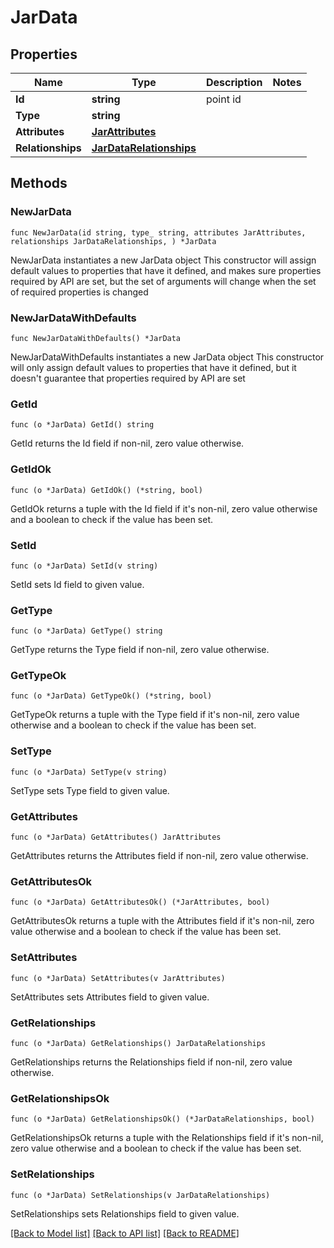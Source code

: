 # JarData

## Properties

Name | Type | Description | Notes
------------ | ------------- | ------------- | -------------
**Id** | **string** | point id | 
**Type** | **string** |  | 
**Attributes** | [**JarAttributes**](JarAttributes.md) |  | 
**Relationships** | [**JarDataRelationships**](JarDataRelationships.md) |  | 

## Methods

### NewJarData

`func NewJarData(id string, type_ string, attributes JarAttributes, relationships JarDataRelationships, ) *JarData`

NewJarData instantiates a new JarData object
This constructor will assign default values to properties that have it defined,
and makes sure properties required by API are set, but the set of arguments
will change when the set of required properties is changed

### NewJarDataWithDefaults

`func NewJarDataWithDefaults() *JarData`

NewJarDataWithDefaults instantiates a new JarData object
This constructor will only assign default values to properties that have it defined,
but it doesn't guarantee that properties required by API are set

### GetId

`func (o *JarData) GetId() string`

GetId returns the Id field if non-nil, zero value otherwise.

### GetIdOk

`func (o *JarData) GetIdOk() (*string, bool)`

GetIdOk returns a tuple with the Id field if it's non-nil, zero value otherwise
and a boolean to check if the value has been set.

### SetId

`func (o *JarData) SetId(v string)`

SetId sets Id field to given value.


### GetType

`func (o *JarData) GetType() string`

GetType returns the Type field if non-nil, zero value otherwise.

### GetTypeOk

`func (o *JarData) GetTypeOk() (*string, bool)`

GetTypeOk returns a tuple with the Type field if it's non-nil, zero value otherwise
and a boolean to check if the value has been set.

### SetType

`func (o *JarData) SetType(v string)`

SetType sets Type field to given value.


### GetAttributes

`func (o *JarData) GetAttributes() JarAttributes`

GetAttributes returns the Attributes field if non-nil, zero value otherwise.

### GetAttributesOk

`func (o *JarData) GetAttributesOk() (*JarAttributes, bool)`

GetAttributesOk returns a tuple with the Attributes field if it's non-nil, zero value otherwise
and a boolean to check if the value has been set.

### SetAttributes

`func (o *JarData) SetAttributes(v JarAttributes)`

SetAttributes sets Attributes field to given value.


### GetRelationships

`func (o *JarData) GetRelationships() JarDataRelationships`

GetRelationships returns the Relationships field if non-nil, zero value otherwise.

### GetRelationshipsOk

`func (o *JarData) GetRelationshipsOk() (*JarDataRelationships, bool)`

GetRelationshipsOk returns a tuple with the Relationships field if it's non-nil, zero value otherwise
and a boolean to check if the value has been set.

### SetRelationships

`func (o *JarData) SetRelationships(v JarDataRelationships)`

SetRelationships sets Relationships field to given value.



[[Back to Model list]](../README.md#documentation-for-models) [[Back to API list]](../README.md#documentation-for-api-endpoints) [[Back to README]](../README.md)


